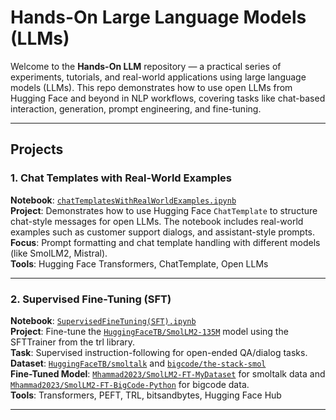 # Hands-On Large Language Models (LLMs)

Welcome to the **Hands-On LLM** repository — a practical series of experiments, tutorials, and real-world applications using large language models (LLMs). This repo demonstrates how to use open LLMs from Hugging Face and beyond in NLP workflows, covering tasks like chat-based interaction, generation, prompt engineering, and fine-tuning.

---

## Projects

### 1. Chat Templates with Real-World Examples

**Notebook**: [`chatTemplatesWithRealWorldExamples.ipynb`](./chatTemplatesWithRealWorldExamples.ipynb)  
**Project**: Demonstrates how to use Hugging Face `ChatTemplate` to structure chat-style messages for open LLMs. The notebook includes real-world examples such as customer support dialogs, and assistant-style prompts.  
**Focus**: Prompt formatting and chat template handling with different models (like SmolLM2, Mistral).  
**Tools**: Hugging Face Transformers, ChatTemplate, Open LLMs  

---

### 2. Supervised Fine-Tuning (SFT)

**Notebook**: [`SupervisedFineTuning(SFT).ipynb`](./SupervisedFineTuning(SFT).ipynb)  
**Project**:  Fine-tune the [`HuggingFaceTB/SmolLM2-135M`](https://huggingface.co/HuggingFaceTB/SmolLM2-135M) model using the SFTTrainer from the trl library.  
**Task**: Supervised instruction-following for open-ended QA/dialog tasks.  
**Dataset**: [`HuggingFaceTB/smoltalk`](https://huggingface.co/datasets/HuggingFaceTB/smoltalk) and [`bigcode/the-stack-smol`](https://huggingface.co/datasets/bigcode/the-stack-smol)  
**Fine-Tuned Model**: [`Mhammad2023/SmolLM2-FT-MyDataset`](https://huggingface.co/Mhammad2023/SmolLM2-FT-MyDataset) for smoltalk data and [`Mhammad2023/SmolLM2-FT-BigCode-Python`](https://huggingface.co/Mhammad2023/SmolLM2-FT-BigCode-Python) for bigcode data.  
**Tools**: Transformers, PEFT, TRL, bitsandbytes, Hugging Face Hub

---



